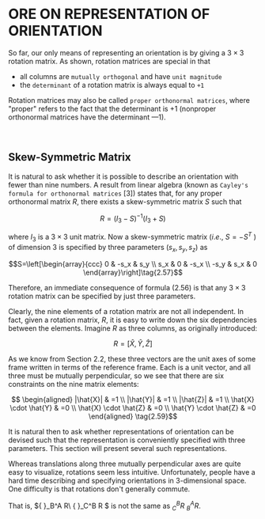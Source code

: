 &emsp;
# ORE ON REPRESENTATION OF ORIENTATION

So far, our only means of representing an orientation is by giving a $3 \times 3$ rotation matrix. As shown, rotation matrices are special in that 
- all columns are `mutually orthogonal` and have `unit magnitude`
- the `determinant` of a rotation matrix is always equal to `+1`

Rotation matrices may also be called `proper orthonormal matrices`, where "proper" refers to the fact that the determinant is +1 (nonproper orthonormal matrices have the determinant —1).


&emsp;
## Skew-Symmetric Matrix
It is natural to ask whether it is possible to describe an orientation with fewer than nine numbers. A result from linear algebra (known as `Cayley's formula for orthonormal matrices` [3]) states that, for any proper orthonormal matrix $R$, there
exists a skew-symmetric matrix $S$ such that

$$R=\left(I_3-S\right)^{-1}\left(I_3+S\right) \tag{2.56}$$

where $I_3$ is a $3 \times 3$ unit matrix. Now a skew-symmetric matrix ($i.e.$, $S=-S^T$ ) of dimension $3$ is specified by three parameters $\left(s_x, s_y, s_z\right)$ as

$$S=\left[\begin{array}{ccc}
0 & -s_x & s_y \\
s_x & 0 & -s_x \\
-s_y & s_x & 0
\end{array}\right]\tag{2.57}$$

Therefore, an immediate consequence of formula $(2.56)$ is that any $3 \times 3$ rotation matrix can be specified by just three parameters.

Clearly, the nine elements of a rotation matrix are not all independent. In fact, given a rotation matrix, $R$, it is easy to write down the six dependencies between the elements. Imagine $R$ as three columns, as originally introduced:

$$R=[\hat{X}, \hat{Y}, \hat{Z}] \tag{2.58}$$

As we know from Section $2.2$, these three vectors are the unit axes of some frame written in terms of the reference frame. Each is a unit vector, and all three must be mutually perpendicular, so we see that there are six constraints on the nine matrix elements:

$$
\begin{aligned}
|\hat{X}| & =1 \\
|\hat{Y}| & =1 \\
|\hat{Z}| & =1 \\
\hat{X} \cdot \hat{Y} & =0 \\
\hat{X} \cdot \hat{Z} & =0 \\
\hat{Y} \cdot \hat{Z} & =0
\end{aligned} \tag{2.59}$$

It is natural then to ask whether representations of orientation can be devised such that the representation is conveniently specified with three parameters. This section will present several such representations.

Whereas translations along three mutually perpendicular axes are quite easy to visualize, rotations seem less intuitive. Unfortunately, people have a hard time describing and specifying orientations in 3-dimensional space. One difficulty is that rotations don't generally commute. 

That is, ${ }_B^A R\ { }_C^B R $ is not the same as ${ }_C^B R\ { }_B^A R$.